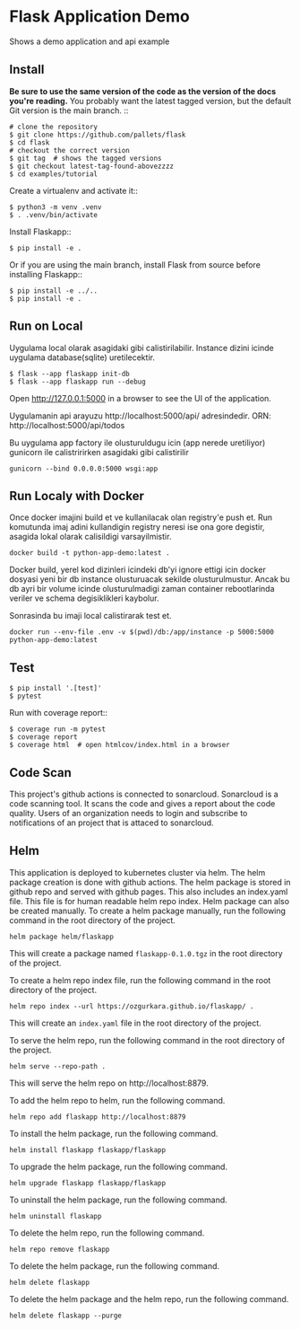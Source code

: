 Flask Application Demo
=======================

Shows a demo application and api example


Install
-------

**Be sure to use the same version of the code as the version of the docs
you're reading.** You probably want the latest tagged version, but the
default Git version is the main branch. ::

    # clone the repository
    $ git clone https://github.com/pallets/flask
    $ cd flask
    # checkout the correct version
    $ git tag  # shows the tagged versions
    $ git checkout latest-tag-found-abovezzzz
    $ cd examples/tutorial

Create a virtualenv and activate it::

    $ python3 -m venv .venv
    $ . .venv/bin/activate


Install Flaskapp::

    $ pip install -e .

Or if you are using the main branch, install Flask from source before
installing Flaskapp::

    $ pip install -e ../..
    $ pip install -e .


Run on Local 
-----------

Uygulama local olarak asagidaki gibi calistirilabilir. Instance dizini icinde uygulama database(sqlite) uretilecektir.

    $ flask --app flaskapp init-db
    $ flask --app flaskapp run --debug

Open http://127.0.0.1:5000 in a browser to see the UI of the application. 

Uygulamanin api arayuzu http://localhost:5000/api/ adresindedir.
ORN: http://localhost:5000/api/todos

Bu uygulama app factory ile olusturuldugu icin (app nerede uretiliyor) gunicorn ile calistririrken asagidaki gibi calistirilir
```
gunicorn --bind 0.0.0.0:5000 wsgi:app
```

Run Localy with Docker
----------------------

Once docker imajini build et ve kullanilacak olan registry'e push et. Run komutunda imaj adini kullandigin registry neresi ise ona gore degistir, asagida lokal olarak calisildigi varsayilmistir. 
```
docker build -t python-app-demo:latest .
````

Docker build, yerel kod dizinleri icindeki db'yi ignore ettigi icin docker dosyasi yeni bir db instance olusturuacak sekilde olusturulmustur. Ancak bu db ayri bir volume icinde olusturulmadigi zaman container rebootlarinda veriler ve schema degisiklikleri kaybolur. 

Sonrasinda bu imaji local calistirarak test et. 
```
docker run --env-file .env -v $(pwd)/db:/app/instance -p 5000:5000 python-app-demo:latest
```


Test
-----



    $ pip install '.[test]'
    $ pytest

Run with coverage report::

    $ coverage run -m pytest
    $ coverage report
    $ coverage html  # open htmlcov/index.html in a browser



Code Scan
---------
This project's github actions is connected to sonarcloud. Sonarcloud is a code scanning tool. 
It scans the code and gives a report about the code quality.
Users of an organization needs to login and subscribe to notifications 
of an project that is attaced to sonarcloud.



Helm
------
This application is deployed to kubernetes cluster via helm. The helm package creation is done with github actions. The helm package is stored in github repo and served with github pages.
 This also includes an index.yaml file. This file is for human readable helm repo index.
 Helm package can also be created manually. 
 To create a helm package manually, run the following command in the root directory of the project.
```
helm package helm/flaskapp
````

This will create a package named `flaskapp-0.1.0.tgz` in the root directory of the project.

To create a helm repo index file, run the following command in the root directory of the project.
```
helm repo index --url https://ozgurkara.github.io/flaskapp/ .
````

This will create an `index.yaml` file in the root directory of the project.

To serve the helm repo, run the following command in the root directory of the project.
```
helm serve --repo-path .
```
This will serve the helm repo on http://localhost:8879.

To add the helm repo to helm, run the following command.
```
helm repo add flaskapp http://localhost:8879
```
To install the helm package, run the following command.
```
helm install flaskapp flaskapp/flaskapp
```

To upgrade the helm package, run the following command.
```
helm upgrade flaskapp flaskapp/flaskapp
```
To uninstall the helm package, run the following command.
```
helm uninstall flaskapp
```
To delete the helm repo, run the following command.
```
helm repo remove flaskapp
```
To delete the helm package, run the following command.
```
helm delete flaskapp
```
To delete the helm package and the helm repo, run the following command.
```
helm delete flaskapp --purge
```

    
    